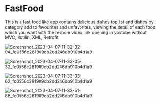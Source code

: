 # FastFood
This is a fast food like app contains delicious dishes top list and dishes by category add to favourites and unfavorites, viewing the detail of each food which you want with the respoie video link opening in youtube without MVC, Kotilin, XML, Retrofit

![Screenshot_2023-04-07-11-32-32-94_fc0556c281909cb2dd246db910b4d1a9](https://user-images.githubusercontent.com/111113315/230555031-de895970-1338-4cb3-b138-1c886c4a68a2.jpg)

![Screenshot_2023-04-07-11-33-05-32_fc0556c281909cb2dd246db910b4d1a9](https://user-images.githubusercontent.com/111113315/230555085-c2a8927b-2ec3-4943-9c9d-2a592fccfdd8.jpg)

![Screenshot_2023-04-07-11-33-33-62_fc0556c281909cb2dd246db910b4d1a9](https://user-images.githubusercontent.com/111113315/230555111-2bfdb7e5-02c5-4f3a-ac1d-22b248b915f2.jpg)

![Screenshot_2023-04-07-11-33-51-88_fc0556c281909cb2dd246db910b4d1a9](https://user-images.githubusercontent.com/111113315/230555153-365e17c6-bb70-4125-a0e4-0d239f6e6100.jpg)

